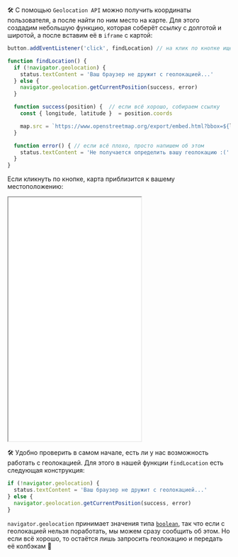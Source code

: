 🛠 С помощью `Geolocation API` можно получить координаты пользователя, а после найти по ним место на карте. Для этого создадим небольшую функцию, которая соберёт ссылку с долготой и широтой, а после вставим её в `iframe` c картой:

```js
button.addEventListener('click', findLocation) // на клик по кнопке ищем локацию

function findLocation() {
  if (!navigator.geolocation) {
    status.textContent = 'Ваш браузер не дружит с геолокацией...'
  } else {
    navigator.geolocation.getCurrentPosition(success, error)
  }

  function success(position) {  // если всё хорошо, собираем ссылку
    const { longitude, latitude }  = position.coords

    map.src = `https://www.openstreetmap.org/export/embed.html?bbox=${longitude}%2C${latitude}&amp;layer=mapnik`
  }

  function error() { // если всё плохо, просто напишем об этом
    status.textContent = 'Не получается определить вашу геолокацию :('
  }
}
```

Если кликнуть по кнопке, карта приблизится к вашему местоположению:

<iframe title="Местоположение на карте" src="../demos/practice" height="550"></iframe>

🛠 Удобно проверить в самом начале, есть ли у нас возможность работать с геолокацией. Для этого в нашей функции `findLocation` есть следующая конструкция:

```js
if (!navigator.geolocation) {
  status.textContent = 'Ваш браузер не дружит с геолокацией...'
} else {
  navigator.geolocation.getCurrentPosition(success, error)
}
```

`navigator.geolocation` принимает значения типа [`boolean`](/js/boolean/), так что если с геолокацией нельзя поработать, мы можем сразу сообщить об этом. Но если всё хорошо, то остаётся лишь запросить геолокацию и передать её колбэкам 🙂
